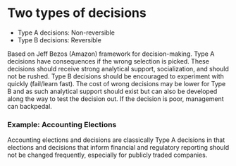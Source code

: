# Two types of decisions
*  Type A decisions: Non-reversible
*  Type B decisions: Reversible

Based on Jeff Bezos (Amazon) framework for decision-making. 
Type A decisions have consequences if the wrong selection is picked. These decisions should receive strong analytical support, socialization, and should not be rushed.
Type B decisions should be encouraged to experiment with quickly (fail/learn fast). The cost of wrong decisions may be lower for Type B and as such analytical support should exist but can also be developed along the way to test the decision out. If the decision is poor, management can backpedal.

### Example: Accounting Elections
Accounting elections and decisions are classically Type A decisions in that elections and decisions that inform financial and regulatory reporting should not be changed frequently, especially for publicly traded companies.
